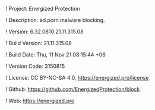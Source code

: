 ! Project: Energized Protection

! Description: ad.porn.malware blocking.

! Version: 6.32.0810.21.11.315.08

! Build Version: 21.11.315.08

! Build Date: Thu, 11 Nov 21 08:15:44 +06

! Version Code: 3150815

! License: CC BY-NC-SA 4.0, https://energized.pro/license

! Github: https://github.com/EnergizedProtection/block

! Web: https://energized.pro
